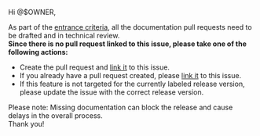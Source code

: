 Hi @$OWNER, </br>

As part of the [entrance criteria](https://github.com/opensearch-project/.github/blob/main/RELEASING.md#entrance-criteria-to-start-release-window), all the documentation pull requests need to be drafted and in technical review. </br>
**Since there is no pull request linked to this issue, please take one of the following actions:** </br>
* Create the pull request and [link it](https://docs.github.com/en/issues/tracking-your-work-with-issues/using-issues/linking-a-pull-request-to-an-issue) to this issue. </br>
* If you already have a pull request created, please [link it](https://docs.github.com/en/issues/tracking-your-work-with-issues/using-issues/linking-a-pull-request-to-an-issue) to this issue. </br>
* If this feature is not targeted for the currently labeled release version, please update the issue with the correct release version. </br>

Please note: Missing documentation can block the release and cause delays in the overall process. </br>
Thank you!
